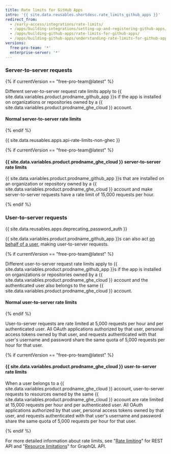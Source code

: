```yaml
---
title: Rate limits for GitHub Apps
intro: '{{ site.data.reusables.shortdesc.rate_limits_github_apps }}'
redirect_from:
  - /early-access/integrations/rate-limits/
  - /apps/building-integrations/setting-up-and-registering-github-apps/about-rate-limits-for-github-apps/
  - /apps/building-github-apps/rate-limits-for-github-apps/
  - /apps/building-github-apps/understanding-rate-limits-for-github-apps
versions:
  free-pro-team: '*'
  enterprise-server: '*'
---
```


### Server-to-server requests

{% if currentVersion == "free-pro-team@latest" %}

Different server-to-server request rate limits apply to {{ site.data.variables.product.prodname_github_app }}s if the app is installed on organizations or repositories owned by a {{ site.data.variables.product.prodname_ghe_cloud }} account.

#### Normal server-to-server rate limits

{% endif %}

{{ site.data.reusables.apps.api-rate-limits-non-ghec }}

{% if currentVersion == "free-pro-team@latest" %}

#### {{ site.data.variables.product.prodname_ghe_cloud }} server-to-server rate limits

{{ site.data.variables.product.prodname_github_app }}s that are installed on an organization or repository owned by a {{ site.data.variables.product.prodname_ghe_cloud }} account and make server-to-server requests have a rate limit of 15,000 requests per hour.

{% endif %}

### User-to-server requests

{{ site.data.reusables.apps.deprecating_password_auth }}

{{ site.data.variables.product.prodname_github_app }}s can also act [on behalf of a user](/apps/building-github-apps/identifying-and-authorizing-users-for-github-apps/#identifying-and-authorizing-users-for-github-apps), making user-to-server requests.

{% if currentVersion == "free-pro-team@latest" %}

Different user-to-server request rate limits apply to {{ site.data.variables.product.prodname_github_app }}s if the app is installed on organizations or repositories owned by a {{ site.data.variables.product.prodname_ghe_cloud }} account and the authenticated user also belongs to the same {{ site.data.variables.product.prodname_ghe_cloud }} account.

#### Normal user-to-server rate limits

{% endif %}

User-to-server requests are rate limited at 5,000 requests per hour and per authenticated user. All OAuth applications authorized by that user, personal access tokens owned by that user, and requests authenticated with that user's username and password share the same quota of 5,000 requests per hour for that user.

{% if currentVersion == "free-pro-team@latest" %}

#### {{ site.data.variables.product.prodname_ghe_cloud }} user-to-server rate limits

When a user belongs to a {{ site.data.variables.product.prodname_ghe_cloud }} account, user-to-server requests to resources owned by the same {{ site.data.variables.product.prodname_ghe_cloud }} account are rate limited at 15,000 requests per hour and per authenticated user. All OAuth applications authorized by that user, personal access tokens owned by that user, and requests authenticated with that user's username and password share the same quota of 5,000 requests per hour for that user.

{% endif %}

For more detailed information about rate limits, see "[Rate limiting](/rest/overview/resources-in-the-rest-api#rate-limiting)" for REST API and "[Resource limitations](/graphql/overview/resource-limitations)" for GraphQL API.
